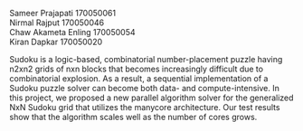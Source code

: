 Sameer Prajapati 170050061  
Nirmal Rajput 170050046<br/>
Chaw Akameta Enling 170050054<br>
Kiran Dapkar 170050020<br/>

Sudoku is a logic-based, combinatorial number-placement puzzle having n2xn2 grids of nxn blocks that becomes increasingly difficult due to combinatorial explosion. As a result, a sequential implementation of a Sudoku puzzle solver can become both data- and compute-intensive.  In this project, we proposed a new parallel algorithm solver for the generalized NxN Sudoku grid that utilizes the manycore architecture. Our test results show that the algorithm scales well as the number of cores grows.
